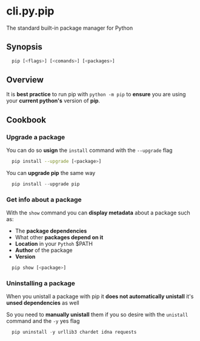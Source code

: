 # cli.py.pip

The standard built-in package manager for Python

## Synopsis

```sh
  pip [<flags>] [<comands>] [<packages>]
```

## Overview

It is **best practice** to run pip with `python -m pip` to **ensure** you are using
your **current python's** version of **pip**.

## Cookbook

### Upgrade a package

You can do so **usign** the `install` command with the `--upgrade` flag

```sh
  pip install --upgrade [<package>]
```

You can **upgrade pip** the same way

```py
  pip install --upgrade pip
```

### Get info about a package

With the `show` command you can **display metadata** about a package such as:

- The **package dependencies**
- What other **packages depend on it**
- **Location** in your `Pythoh` \$PATH
- **Author** of the package
- **Version**

```sh
  pip show [<package>]
```

### Uninstalling a package

When you unistall a package with pip it **does not automatically unistall** it's
**unsed dependencies** as well

So you need to **manually unistall** them if you so desire with the `unistall`
command and the `-y` yes flag

```py
  pip uninstall -y urllib3 chardet idna requests
```
